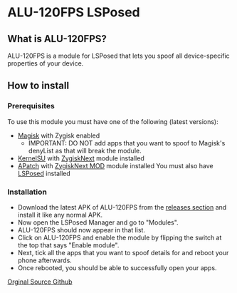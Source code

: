 # ALU-120FPS LSPosed

## What is ALU-120FPS?
ALU-120FPS is a module for LSPosed that lets you spoof all device-specific properties of your device.

## How to install
### Prerequisites
To use this module you must have one of the following (latest versions):
- [Magisk](https://github.com/topjohnwu/Magisk) with Zygisk enabled
    - IMPORTANT: DO NOT add apps that you want to spoof to Magisk's denyList as that will break the module.
- [KernelSU](https://github.com/tiann/KernelSU) with [ZygiskNext](https://github.com/Dr-TSNG/ZygiskNext) module installed
- [APatch](https://github.com/bmax121/APatch) with [ZygiskNext MOD](https://github.com/Yervant7/ZygiskNext) module installed
You must also have [LSPosed](https://github.com/mywalkb/LSPosed_mod) installed

### Installation
- Download the latest APK of ALU-120FPS from the [releases section](https://github.com/yoro1836/ALU-120FPS_LSPosed/releases) and install it like any normal APK.
- Now open the LSPosed Manager and go to "Modules".
- ALU-120FPS should now appear in that list.
- Click on ALU-120FPS and enable the module by flipping the switch at the top that says "Enable module".
- Next, tick all the apps that you want to spoof details for and reboot your phone afterwards.
- Once rebooted, you should be able to successfully open your apps.

[Orginal Source Github](https://github.com/mrx7014/S24Ultra-Spoofer_LSPosed)
